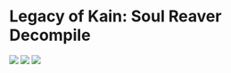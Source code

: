 # Legacy of Kain: Soul Reaver Decompile

<img src="https://i.imgur.com/1uoxlcq.png"/>

<img src="https://i.imgur.com/ZUkb6Sn.png"/>

<img src="https://i.imgur.com/pOaaEeh.png"/>
